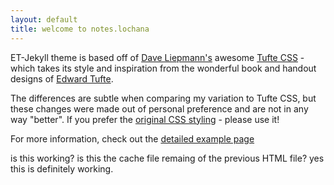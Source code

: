 ```yaml
---
layout: default
title: welcome to notes.lochana
---
```


ET-Jekyll theme is based off of [Dave Liepmann's](http://www.daveliepmann.com) awesome [Tufte CSS](https://edwardtufte.github.io/tufte-css/) - which takes its style and inspiration from the wonderful book and handout designs of [Edward Tufte](https://www.edwardtufte.com/tufte/).

The differences are subtle when comparing my variation to Tufte CSS, but these changes were made out of personal preference and are not in any way "better". If you prefer the [original CSS styling](https://edwardtufte.github.io/tufte-css/) - please use it!

For more information, check out the [detailed example page](/et-jekyll-theme/)

is this working? is this the cache file remaing of the previous HTML file?
yes this is definitely working.